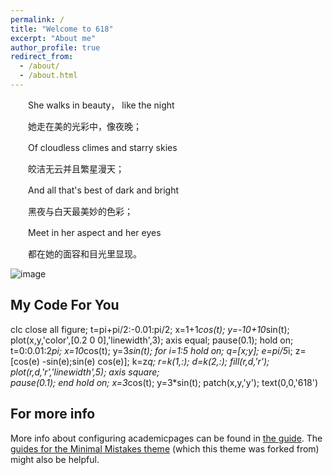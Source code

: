 ```yaml
---
permalink: /
title: "Welcome to 618"
excerpt: "About me"
author_profile: true
redirect_from: 
  - /about/
  - /about.html
---
```


　　She walks in beauty， like the night

　　她走在美的光彩中，像夜晚；

　　Of cloudless climes and starry skies

　　皎洁无云并且繁星漫天；

　　And all that's best of dark and bright

　　黑夜与白天最美妙的色彩；

　　Meet in her aspect and her eyes

　　都在她的面容和目光里显现。

![image](https://user-images.githubusercontent.com/54856248/118637147-0ea6e580-b808-11eb-80a0-82d4d2207217.png)

My Code For You
------
clc
close all
figure;
t=pi+pi/2:-0.01:pi/2;
x=1+1*cos(t);
y=-10+10*sin(t);
plot(x,y,'color',[0.2 0 0],'linewidth',3);
axis equal;
pause(0.1);
hold on;
t=0:0.01:2*pi;
x=10*cos(t);
y=3*sin(t);
for i=1:5
    hold on;
    q=[x;y];
    e=pi/5*i;
    z=[cos(e) -sin(e);sin(e) cos(e)];
    k=z*q;
    r=k(1,:);
    d=k(2,:);
    fill(r,d,'r');
    plot(r,d,'r','linewidth',5);
    axis square;  
    pause(0.1);
end
hold on;
x=3*cos(t);
y=3*sin(t);
patch(x,y,'y');
text(0,0,'618')

For more info
------
More info about configuring academicpages can be found in [the guide](http://ruanyanlin.cn/markdown/). The [guides for the Minimal Mistakes theme](https://mmistakes.github.io/minimal-mistakes/docs/configuration/) (which this theme was forked from) might also be helpful.
